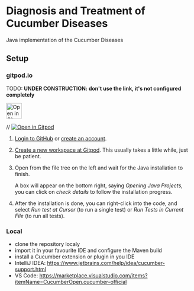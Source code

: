 # Diagnosis and Treatment of Cucumber Diseases

Java implementation of the Cucumber Diseases

## Setup

### gitpod.io

TODO: **UNDER CONSTRUCTION: don't use the link, it's not configured completely**

<a href="https://gitpod.io/#https://github.com/rolger/cucumber-diseases-java" target="_blank">
<img src="https://gitpod.io/button/open-in-gitpod.svg" alt="Open in Gitpod" style="width:42px;height:42px;">
</a>

// [![Open in Gitpod](https://gitpod.io/button/open-in-gitpod.svg)](https://gitpod.io/#https://github.com/rolger/cucumber-diseases-java)

1. [Login to GitHub](https://github.com/login) or [create an account](https://github.com/join).

2. [Create a new workspace at Gitpod](https://gitpod.io/new/#https://github.com/Nagarro-Technical-Coaching-Workshops/cucumber-diseases).
   This usually takes a little while, just be patient.

3. Open  from the file tree on the left and wait for the Java installation to finish.

   A box will appear on the bottom right, saying _Opening Java Projects_, you can click on _check details_ to follow the installation progress.

4. After the installation is done, you can right-click into the code, and select _Run test at Cursor_ (to run a single test) or _Run Tests in Current File_ (to run all tests).

### Local

* clone the repository localy
* import it in your favourite IDE and configure the Maven build
* install a Cucumber extension or plugin in you IDE
* IntelliJ IDEA: https://www.jetbrains.com/help/idea/cucumber-support.html
* VS Code: https://marketplace.visualstudio.com/items?itemName=CucumberOpen.cucumber-official
